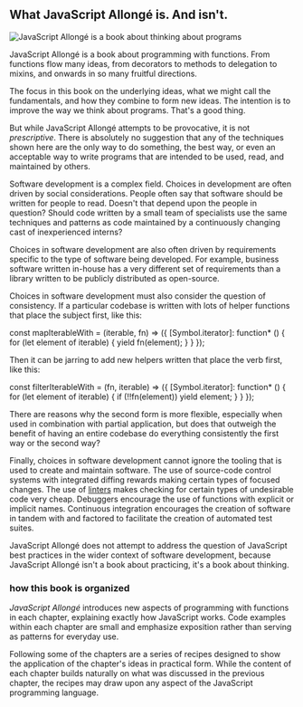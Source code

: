 ## What JavaScript Allongé is. And isn't.

![JavaScript Allongé is a book about thinking about programs](images/thinking.jpg)

JavaScript Allongé is a book about programming with functions. From functions flow many ideas, from decorators to methods to delegation to mixins, and onwards in so many fruitful directions.

The focus in this book on the underlying ideas, what we might call the fundamentals, and how they combine to form new ideas. The intention is to improve the way we think about programs. That's a good thing.

But while JavaScript Allongé attempts to be provocative, it is not *prescriptive*. There is absolutely no suggestion that any of the techniques shown here are the only way to do something, the best way, or even an acceptable way to write programs that are intended to be used, read, and maintained by others.

Software development is a complex field. Choices in development are often driven by social considerations. People often say that software should be written for people to read. Doesn't that depend upon the people in question? Should code written by a small team of specialists use the same techniques and patterns as code maintained by a continuously changing cast of inexperienced interns?

Choices in software development are also often driven by requirements specific to the type of software being developed. For example, business software written in-house has a very different set of requirements than a library written to be publicly distributed as open-source.

Choices in software development must also consider the question of consistency. If a particular codebase is written with lots of helper functions that place the subject first, like this:

const mapIterableWith = (iterable, fn) =>
  ({
    [Symbol.iterator]: function* () {
      for (let element of iterable) {
        yield fn(element);
      }
    }
  });
    
Then it can be jarring to add new helpers written that place the verb first, like this:

const filterIterableWith = (fn, iterable) =>
  ({
    [Symbol.iterator]: function* () {
      for (let element of iterable) {
        if (!!fn(element)) yield element;
      }
    }
  });

There are reasons why the second form is more flexible, especially when used in combination with partial application, but does that outweigh the benefit of having an entire codebase do everything consistently the first way or the second way?

Finally, choices in software development cannot ignore the tooling that is used to create and maintain software. The use of source-code control systems with integrated diffing rewards making certain types of focused changes. The use of [linters][lint] makes checking for certain types of undesirable code very cheap. Debuggers encourage the use of functions with explicit or implicit names. Continuous integration encourages the creation of software in tandem with and factored to facilitate the creation of automated test suites.

JavaScript Allongé does not attempt to address the question of JavaScript best practices in the wider context of software development, because JavaScript Allongé isn't a book about practicing, it's a book about thinking.

[lint]: https://en.wikipedia.org/wiki/Lint_(software)

### how this book is organized

*JavaScript Allongé* introduces new aspects of programming with functions in each chapter, explaining exactly how JavaScript works. Code examples within each chapter are small and emphasize exposition rather than serving as patterns for everyday use.

Following some of the chapters are a series of recipes designed to show the application of the chapter's ideas in practical form. While the content of each chapter builds naturally on what was discussed in the previous chapter, the recipes may draw upon any aspect of the JavaScript programming language.